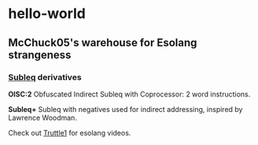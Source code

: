 # hello-world
## McChuck05's warehouse for Esolang strangeness

### [Subleq](https://esolangs.org/wiki/Subleq) derivatives

**OISC:2**  Obfuscated Indirect Subleq with Coprocessor: 2 word instructions.

**Subleq+**  Subleq with negatives used for indirect addressing, inspired by Lawrence Woodman.

Check out [Truttle1](https://www.youtube.com/c/Truttle1) for esolang videos.
